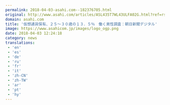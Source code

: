```yaml
---
permalink: 2018-04-03-asahi.com--182376705.html
original: http://www.asahi.com/articles/ASL435T7WL43ULFA02G.html?ref=rss
domain: asahi.com
title: '仮想通貨保有、２５～３０歳の１３．５％　働く男性調査：朝日新聞デジタル'
image: https://www.asahicom.jp/images/logo_ogp.png
date: 2018-04-03 12:24:18
category: news
translations: 
 - 'en'
 - 'es'
 - 'de'
 - 'ru'
 - 'fr'
 - 'it'
 - 'zh-CN'
 - 'zh-TW'
 - 'ar'
 - 'pt'
 - 'hy'
---
```


